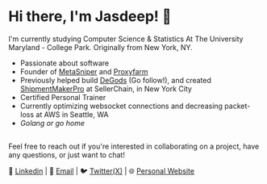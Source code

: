 # Hi there, I'm Jasdeep! 👋

I'm currently studying Computer Science & Statistics At The University Maryland - College Park. Originally from New York, NY.

- Passionate about software
- Founder of [MetaSniper](https://x.com/Metasniper_app) and [Proxyfarm](https://proxy-farm.com/)
- Previously helped build [DeGods](https://degods.com/) (Go follow!), and created [ShipmentMakerPro](https://shipmentmakerpro.com/) at SellerChain, in New York City
- Certified Personal Trainer
- Currently optimizing websocket connections and decreasing packet-loss at AWS in Seattle, WA
- _Golang or go home_

##

Feel free to reach out if you're interested in collaborating on a project, have any questions, or just want to chat!

🔗 [Linkedin](https://linkedin.com/in/jasdeep-ahluwalia) | 📨 [Email](mailto:jasdeep.a@outlook.com) | 🐦 [Twitter(X)](https://twitter.com/JazaScript) | 🌐 [Personal Website](https://jasdeepahluwalia.com/)
